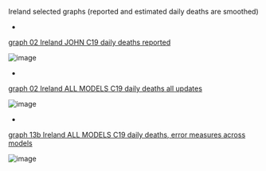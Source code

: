 Ireland selected graphs (reported and estimated daily deaths are smoothed) 

*

[graph 02 Ireland JOHN C19 daily deaths reported](https://github.com/pourmalek/CovidLongitudinal/blob/main/output/countries/Ireland/graph%2002%20Ireland%20JOHN%20C19%20daily%20deaths%20reported.pdf)

![image](https://github.com/pourmalek/CovidLongitudinal/assets/30849720/c2c9a47b-8589-46e9-a297-fe309eee7539)

*

[graph 02 Ireland ALL MODELS C19 daily deaths all updates](https://github.com/pourmalek/CovidLongitudinal/blob/main/output/countries/Ireland/graph%2002%20Ireland%20ALL%20MODELS%20C19%20daily%20deaths%20all%20updates.pdf)

![image](https://github.com/pourmalek/CovidLongitudinal/assets/30849720/4cffb95d-655e-406e-a2f9-78c6dfa29146)

*

[graph 13b Ireland ALL MODELS C19 daily deaths, error measures across models](https://github.com/pourmalek/CovidLongitudinal/blob/main/output/countries/Ireland/graph%2013b%20Ireland%20ALL%20MODELS%20C19%20daily%20deaths%2C%20error%20measures%20across%20models.pdf)

![image](https://github.com/pourmalek/CovidLongitudinal/assets/30849720/2ae6c6c5-c499-4636-b8ae-1a9b57ebf9ec)
